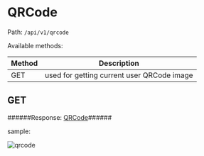 QRCode
=

Path: `/api/v1/qrcode`

Available methods:

|Method|Description|
|------|-----------|
|GET|used for getting current user QRCode image|

GET
-
######Response: [QRCode](https://github.com/zazzlife/api-docs/blob/master/objects/qrmodel.md)######

sample:

![qrcode](https://raw.github.com/zazzlife/api-docs/master/objects/qr-soroush.jpg?login=smirzaei&token=534ef14913c14a2c2f58d7270ed33f2f)
